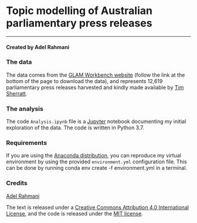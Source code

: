 # Topic modelling of Australian parliamentary press releases

-----

#### Created by Adel Rahmani

### The data
The data comes from the [GLAM Workbench website](https://glam-workbench.github.io/trove-journals/) (follow the link at the bottom of the page to download the data),
and represents 12,619 parliamentary press releases harvested and kindly made available by [Tim Sherratt](https://timsherratt.org/).

### The analysis
The code `Analysis.ipynb` file is a [Jupyter](https://jupyter.org/) notebook documenting my initial exploration of the data.
The code is written in Python 3.7.

### Requirements
If you are using the [Anaconda distribution](https://www.anaconda.com/distribution/), you can reproduce my virtual environment
by using the provided  `environment.yml` configuration file. This can be done by running
    conda env create -f environment.yml
in a terminal.

### Credits
[Adel Rahmani](https://twitter.com/dinkumdata)

The text is released under a [Creative Commons Attribution 4.0 International License](http://creativecommons.org/licenses/by/4.0/), and the code is released under the [MIT license](https://opensource.org/licenses/MIT).


